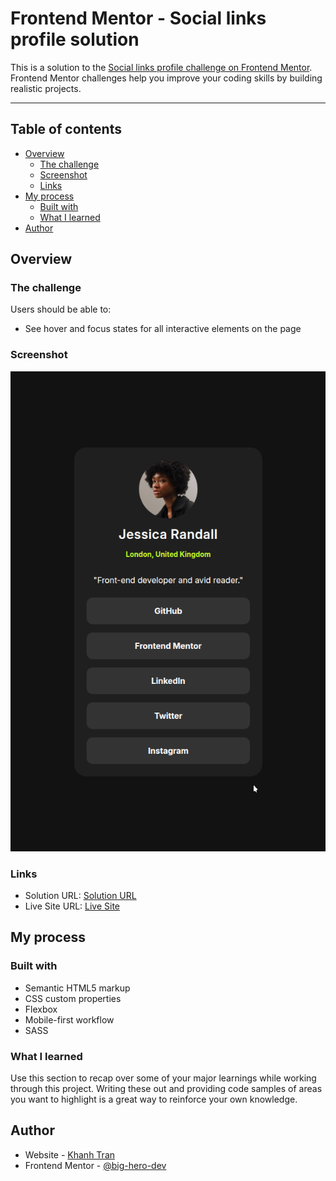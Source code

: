 # Frontend Mentor - Social links profile solution

This is a solution to the [Social links profile challenge on Frontend Mentor](https://www.frontendmentor.io/challenges/social-links-profile-UG32l9m6dQ). Frontend Mentor challenges help you improve your coding skills by building realistic projects.

---

## Table of contents

- [Overview](#overview)
  - [The challenge](#the-challenge)
  - [Screenshot](#screenshot)
  - [Links](#links)
- [My process](#my-process)
  - [Built with](#built-with)
  - [What I learned](#what-i-learned)
- [Author](#author)

## Overview

### The challenge

Users should be able to:

- See hover and focus states for all interactive elements on the page

### Screenshot
<div align="center">

![Social links profile](./assets/images/screenshot.png)

</div>

### Links

- Solution URL: [Solution URL](https://github.com/big-hero-dev/fm-challenges/socials-links-profile)
- Live Site URL: [Live Site](htts://big-hero-dev.github.io/fm-challenges/socials-links-profile)

## My process

### Built with

- Semantic HTML5 markup
- CSS custom properties
- Flexbox
- Mobile-first workflow
- SASS

### What I learned

Use this section to recap over some of your major learnings while working through this project. Writing these out and providing code samples of areas you want to highlight is a great way to reinforce your own knowledge.

## Author

- Website - [Khanh Tran](https://github.com/big-hero-dev)
- Frontend Mentor - [@big-hero-dev](https://www.frontendmentor.io/profile/big-hero-dev)

